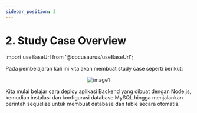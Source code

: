 ```yaml
---
sidebar_position: 2
---
```


# 2. Study Case Overview
import useBaseUrl from '@docusaurus/useBaseUrl';

Pada pembelajaran kali ini kita akan membuat study case seperti berikut:

  <center>
  <img alt="image1" src={useBaseUrl('img/docs/mon59.png')}/>
  </center>

Kita mulai belajar cara deploy aplikasi Backend yang dibuat dengan Node.js, kemudian instalasi dan konfigurasi database MySQL hingga menjalankan perintah sequelize untuk membuat database dan table secara otomatis.